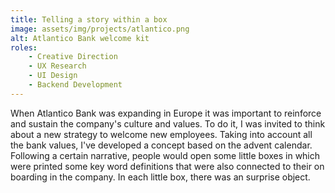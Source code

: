 ```yaml
---
title: Telling a story within a box
image: assets/img/projects/atlantico.png
alt: Atlantico Bank welcome kit
roles:
    - Creative Direction
    - UX Research
    - UI Design
    - Backend Development
---
```

When Atlantico Bank was expanding in Europe it was important to reinforce and sustain the
company's culture and values. To do it, I was invited to think about a new strategy to
welcome new employees. Taking into account all the bank values, I've developed a concept based on
the advent calendar. Following a certain narrative, people would open some little boxes in which
were printed some key word definitions that were also connected to their on boarding in the
company. In each little box, there was an surprise object.